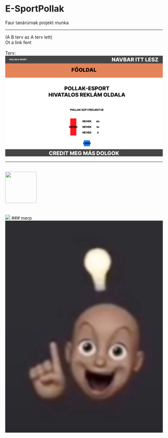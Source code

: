 # E-SportPollak
Faur tanárúrnak projekt munka

<hr>
(A B terv az A terv lett) <br>
Ot a link fent <br>
<br>
Terv: <br>
<img src="terv.png">

<hr>



<br>
<img src="https://img1.picmix.com/output/pic/normal/6/1/0/6/12126016_fcf13.gif" width="100" height="100">
<br>
<br>
<br>
<img src="https://media.tenor.com/Z6SD6vtXZS8AAAAj/merp.gif">
### merp
<img src="heureka.jpg">
